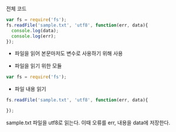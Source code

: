 전체 코드
```javascript
var fs = require('fs');
fs.readFile('sample.txt', 'utf8', function(err, data){
  console.log(data);
  console.log(err);
});
```

+ 파일을 읽어 본문마저도 변수로 사용하기 위해 사용

+ 파일을 읽기 위한 모듈
```javascript
var fs = require('fs');
```

+ 파일 내용 읽기
```javascript
fs.readFile('sample.txt', 'utf8', function(err, data){

});
```
sample.txt 파일을 utf8로 읽는다. 이때 오류를 err, 내용을 data에 저장한다.